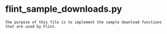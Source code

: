 # flint_sample_downloads.py

```
The purpose of this file is to implement the sample download functions that are used by Flint.
```

